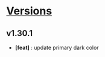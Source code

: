 # [Versions](https://github.com/Tracktor/design-system/releases)

## v1.30.1
- **[feat]** : update primary dark color
